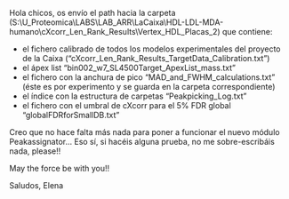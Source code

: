 Hola chicos, os envío el path hacia la carpeta (S:\U_Proteomica\LABS\LAB_ARR\LaCaixa\HDL-LDL-MDA-humano\cXcorr_Len_Rank_Results\Vertex_HDL_Placas_2) que contiene:
-	el fichero calibrado de todos los modelos experimentales del proyecto de la Caixa (“cXcorr_Len_Rank_Results_TargetData_Calibration.txt”)
-	el ápex list “bin002_w7_SL4500Target_ApexList_mass.txt”
-	el fichero con la anchura de pico “MAD_and_FWHM_calculations.txt” (éste es por experimento y se guarda en la carpeta correspondiente) 
-	el índice con la estructura de carpetas “Peakpicking_Log.txt”
-	el fichero con el umbral de cXcorr para el 5% FDR global “globalFDRforSmallDB.txt”

Creo que no hace falta más nada para poner a funcionar el nuevo módulo Peakassignator… Eso sí, si hacéis alguna prueba, no me sobre-escribáis nada, please!!

May the force be with you!!

Saludos, Elena

